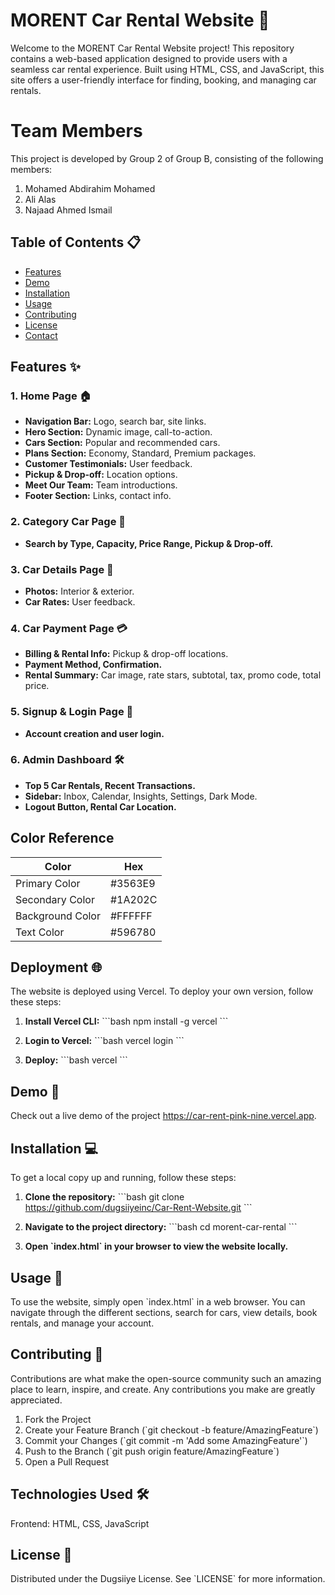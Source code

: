 # MORENT Car Rental Website 🚗

Welcome to the MORENT Car Rental Website project! This repository contains a web-based application designed to provide users with a seamless car rental experience. Built using HTML, CSS, and JavaScript, this site offers a user-friendly interface for finding, booking, and managing car rentals.

# Team Members
This project is developed by Group 2 of Group B, consisting of the following members:

1. Mohamed Abdirahim Mohamed  
2. Ali Alas
3. Najaad Ahmed Ismail

## Table of Contents 📋

- [Features](#features)
- [Demo](#demo)
- [Installation](#installation)
- [Usage](#usage)
- [Contributing](#contributing)
- [License](#license)
- [Contact](#contact)

## Features ✨

### 1. Home Page 🏠

- **Navigation Bar:** Logo, search bar, site links.
- **Hero Section:** Dynamic image, call-to-action.
- **Cars Section:** Popular and recommended cars.
- **Plans Section:** Economy, Standard, Premium packages.
- **Customer Testimonials:** User feedback.
- **Pickup & Drop-off:** Location options.
- **Meet Our Team:** Team introductions.
- **Footer Section:** Links, contact info.

### 2. Category Car Page 🚗

- **Search by Type, Capacity, Price Range, Pickup & Drop-off.**

### 3. Car Details Page 📄

- **Photos:** Interior & exterior.
- **Car Rates:** User feedback.

### 4. Car Payment Page 💳

- **Billing & Rental Info:** Pickup & drop-off locations.
- **Payment Method, Confirmation.**
- **Rental Summary:** Car image, rate stars, subtotal, tax, promo code, total price.

### 5. Signup & Login Page 🔐

- **Account creation and user login.**

### 6. Admin Dashboard 🛠

- **Top 5 Car Rentals, Recent Transactions.**
- **Sidebar:** Inbox, Calendar, Insights, Settings, Dark Mode.
- **Logout Button, Rental Car Location.**

## Color Reference

| Color             | Hex       |
|-------------------|-----------|
| Primary Color     | #3563E9   |
| Secondary Color   | #1A202C   |
| Background Color  | #FFFFFF   |
| Text Color        | #596780   |

## Deployment 🌐

The website is deployed using Vercel. To deploy your own version, follow these steps:

1. **Install Vercel CLI:**
    \`\`\`bash
    npm install -g vercel
    \`\`\`

2. **Login to Vercel:**
    \`\`\`bash
    vercel login
    \`\`\`

3. **Deploy:**
    \`\`\`bash
    vercel
    \`\`\`

## Demo 🎥

Check out a live demo of the project https://car-rent-pink-nine.vercel.app.

## Installation 💻

To get a local copy up and running, follow these steps:

1. **Clone the repository:**
    \`\`\`bash
    git clone <https://github.com/dugsiiyeinc/Car-Rent-Website.git>
    \`\`\`

2. **Navigate to the project directory:**
    \`\`\`bash
    cd morent-car-rental
    \`\`\`

3. **Open \`index.html\` in your browser to view the website locally.**

## Usage 🚀

To use the website, simply open \`index.html\` in a web browser. You can navigate through the different sections, search for cars, view details, book rentals, and manage your account.

## Contributing 🤝

Contributions are what make the open-source community such an amazing place to learn, inspire, and create. Any contributions you make are greatly appreciated.

1. Fork the Project
2. Create your Feature Branch (\`git checkout -b feature/AmazingFeature\`)
3. Commit your Changes (\`git commit -m 'Add some AmazingFeature'\`)
4. Push to the Branch (\`git push origin feature/AmazingFeature\`)
5. Open a Pull Request

## Technologies Used 🛠

 Frontend: HTML, CSS, JavaScript

## License 📜

Distributed under the Dugsiiye License. See \`LICENSE\` for more information.
